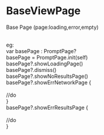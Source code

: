 # BaseViewPage
Base Page (page:loading,error,empty)</br></br>

eg:</br>
var basePage : PromptPage?</br>
basePage = PromptPage.init(self)</br>
basePage?.showLoadingPage()</br>
basePage?.dismiss()</br>
basePage?.showNoResultsPage()</br>
basePage?.showErrNetworkPage {</br>
</br>  //do 
</br>}</br>
basePage?.showErrResultsPage {</br>
</br>  //do 
</br>}</br>
